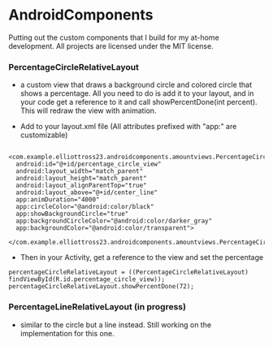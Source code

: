 # AndroidComponents

Putting out the custom components that  I build for my at-home development. 
All projects are licensed under the MIT license.

### PercentageCircleRelativeLayout 
-  a custom view that draws a background circle and colored circle that shows a percentage. All you need to do is add it to your layout, and in your code get a reference to it and call showPercentDone(int percent). This will redraw the view with animation.

- Add to your layout.xml file (All attributes prefixed with "app:" are customizable)
```
  <com.example.elliottross23.androidcomponents.amountviews.PercentageCircleRelativeLayout
  android:id="@+id/percentage_circle_view"
  android:layout_width="match_parent"
  android:layout_height="match_parent"
  android:layout_alignParentTop="true"
  android:layout_above="@+id/center_line"
  app:animDuration="4000"
  app:circleColor="@android:color/black"
  app:showBackgroundCircle="true"
  app:backgroundCircleColor="@android:color/darker_gray"
  app:backgroundColor="@android:color/transparent">
  </com.example.elliottross23.androidcomponents.amountviews.PercentageCircleRelativeLayout>
```
- Then in your Activity, get a reference to the view and set the percentage
```
percentageCircleRelativeLayout = ((PercentageCircleRelativeLayout) findViewById(R.id.percentage_circle_view));
percentageCircleRelativeLayout.showPercentDone(72);
```

### PercentageLineRelativeLayout (in progress)
- similar to the circle but a line instead. Still working on the implementation for this one. 
